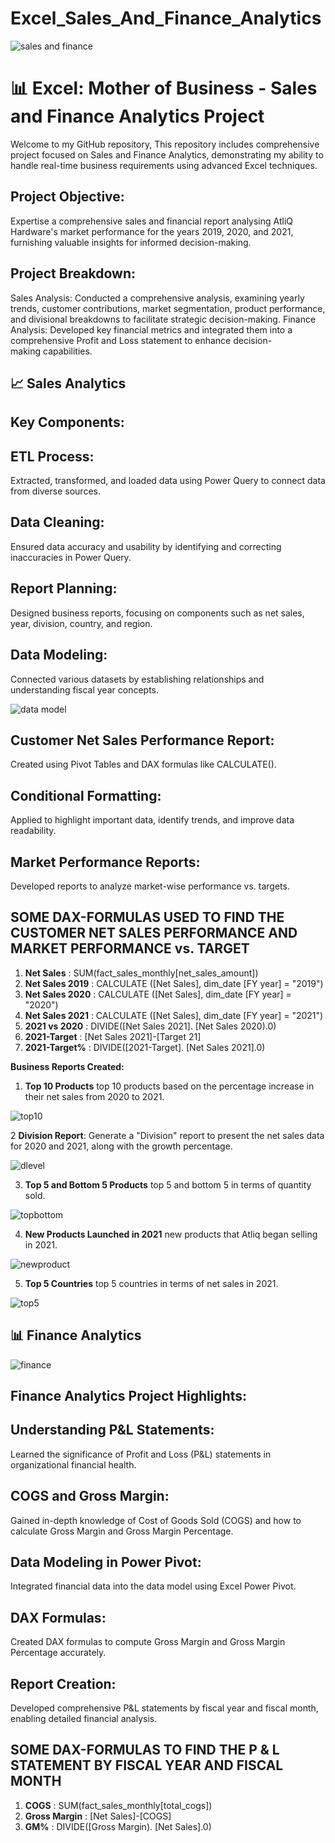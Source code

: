 # Excel_Sales_And_Finance_Analytics

![sales and finance](https://github.com/Akshay2515/Excel_Sales_And_Finance_Analytics/assets/126151845/311a4c20-9b2d-42d4-96e9-895c860266da)



# 📊 Excel: Mother of Business - Sales and Finance Analytics Project
Welcome to my GitHub repository, This repository includes comprehensive project focused on Sales and Finance Analytics, demonstrating my ability to handle real-time business requirements using advanced Excel techniques.

## Project Objective:
Expertise a comprehensive sales and financial report analysing AtliQ Hardware's market performance for the years 2019, 2020, and 2021, furnishing valuable insights for informed decision-making.

## Project Breakdown:
Sales Analysis: Conducted a comprehensive analysis, examining yearly trends, customer contributions, market segmentation, product performance, and divisional breakdowns to facilitate strategic decision-making. Finance Analysis: Developed key financial metrics and integrated them into a comprehensive Profit and Loss statement to enhance decision-making capabilities.


## 📈 Sales Analytics 
## Key Components:

## ETL Process:
Extracted, transformed, and loaded data using Power Query to connect data from diverse sources.
## Data Cleaning:
Ensured data accuracy and usability by identifying and correcting inaccuracies in Power Query.
## Report Planning:
Designed business reports, focusing on components such as net sales, year, division, country, and region.
## Data Modeling:
Connected various datasets by establishing relationships and understanding fiscal year concepts.

![data model](https://github.com/Akshay2515/Excel_Sales_And_Finance_Analytics/assets/126151845/2f371aee-8a8f-4ad8-a136-ca2503ffabf8)



## Customer Net Sales Performance Report:
Created using Pivot Tables and DAX formulas like CALCULATE().
## Conditional Formatting:
Applied to highlight important data, identify trends, and improve data readability.
## Market Performance Reports:
Developed reports to analyze market-wise performance vs. targets.


## SOME DAX-FORMULAS USED TO FIND THE CUSTOMER NET SALES PERFORMANCE AND MARKET PERFORMANCE vs. TARGET
1. **Net Sales** : SUM(fact_sales_monthly[net_sales_amount])
2. **Net Sales 2019** : CALCULATE ([Net Sales], dim_date [FY year] = "2019")
3. **Net Sales 2020** : CALCULATE ([Net Sales], dim_date [FY year] = "2020")
4. **Net Sales 2021** : CALCULATE ([Net Sales], dim_date [FY year] = "2021")
5. **2021 vs 2020** : DIVIDE([Net Sales 2021]. [Net Sales 2020).0)
6. **2021-Target** : [Net Sales 2021]-[Target 21]
7. **2021-Target%** : DIVIDE([2021-Target]. [Net Sales 2021].0)


**Business Reports Created:**
1. **Top 10 Products** top 10 products based on the percentage increase in their net sales from 2020 to 2021.

![top10](https://github.com/Akshay2515/Excel_Sales_And_Finance_Analytics/assets/126151845/719eeb1d-c66b-492f-97a8-91eb492775c1)


   
2 **Division Report**: Generate a "Division" report to present the net sales data for 2020 and 2021, along with the growth percentage.

![dlevel](https://github.com/Akshay2515/Excel_Sales_And_Finance_Analytics/assets/126151845/dbd54c4b-4777-49ef-b845-2917f25f5c4a)

   
3. **Top 5 and Bottom 5 Products** top 5 and bottom 5 in terms of quantity sold.

![topbottom](https://github.com/Akshay2515/Excel_Sales_And_Finance_Analytics/assets/126151845/7e096725-d400-4c80-be30-e7c72e2d74e8)

   
4. **New Products Launched in 2021**  new products that Atliq began selling in 2021.
   
![newproduct](https://github.com/Akshay2515/Excel_Sales_And_Finance_Analytics/assets/126151845/4f3531de-19fd-48db-be76-9ce01e9140d6)


   
5. **Top 5 Countries**  top 5 countries in terms of net sales in 2021.

![top5](https://github.com/Akshay2515/Excel_Sales_And_Finance_Analytics/assets/126151845/082a51c8-6afe-4515-bab5-efe61abe5bf1)



## 📊 Finance Analytics

![finance](https://github.com/Akshay2515/Excel_Sales_And_Finance_Analytics/assets/126151845/b9ecb976-2acc-4ff4-8ada-df216e78b6aa)

## Finance Analytics Project Highlights:
## Understanding P&L Statements:
Learned the significance of Profit and Loss (P&L) statements in organizational financial health.
## COGS and Gross Margin:
Gained in-depth knowledge of Cost of Goods Sold (COGS) and how to calculate Gross Margin and Gross Margin Percentage.
## Data Modeling in Power Pivot:
Integrated financial data into the data model using Excel Power Pivot.
## DAX Formulas:
Created DAX formulas to compute Gross Margin and Gross Margin Percentage accurately.
## Report Creation:
Developed comprehensive P&L statements by fiscal year and fiscal month, enabling detailed financial analysis.


## SOME DAX-FORMULAS TO FIND THE P & L STATEMENT BY FISCAL YEAR AND FISCAL MONTH
1. **COGS** : SUM(fact_sales_monthly[total_cogs])
2. **Gross Margin** : [Net Sales]-[COGS]
3. **GM%** : DIVIDE([Gross Margin). [Net Sales].0)




